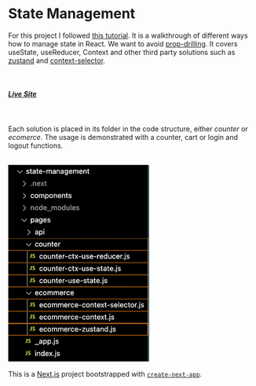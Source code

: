 # State Management

For this project I followed [this tutorial](https://www.youtube.com/watch?v=MpdFj8MEuJA&ab_channel=JackHerrington). It is a walkthrough of different ways how to manage state in React. We want to avoid [prop-drilling](https://www.geeksforgeeks.org/what-is-prop-drilling-and-how-to-avoid-it/). It covers useState, useReducer, Context and other third party solutions such as [zustand](https://www.npmjs.com/package/zustand) and [context-selector](https://www.npmjs.com/package/context-selector). 


<br>


##### [Live Site](https://state-management-exercises.vercel.app/)

<br>


Each solution is placed in its folder in the code structure, either _counter_ or _ecomerce_. The usage is demonstrated with a counter, cart or login and logout functions.

<br>

<img src="/assets/folder-structure.png" height="400">


<br>


This is a [Next.js](https://nextjs.org/) project bootstrapped with [`create-next-app`](https://github.com/vercel/next.js/tree/canary/packages/create-next-app).
